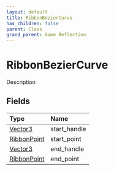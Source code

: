 ```yaml
---
layout: default
title: RibbonBezierCurve
has_children: false
parent: Class
grand_parent: Game Reflection
---
```

# RibbonBezierCurve
Description 

## Fields

| Type | Name |
|:-------------|:--------------|
| [Vector3](/docs/game-reflection/classes/vector3) | start_handle |
| [RibbonPoint](/docs/game-reflection/classes/ribbon_point) | start_point |
| [Vector3](/docs/game-reflection/classes/vector3) | end_handle |
| [RibbonPoint](/docs/game-reflection/classes/ribbon_point) | end_point |

